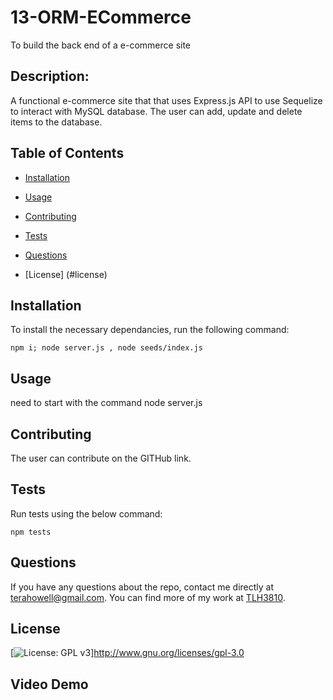 # 13-ORM-ECommerce
To build the back end of a e-commerce site
  ## Description: 
  A functional e-commerce site that that uses Express.js API to use Sequelize to interact with MySQL database. The user can add, update and delete items to the database.

  ## Table of Contents
  * [Installation](#installation)

  * [Usage](#usage)

  * [Contributing](#contributing)

  * [Tests](#tests)

  * [Questions](#questions)

  * [License] (#license)

  ## Installation 
  
  To install the necessary dependancies, run the following command:

  ```
  npm i; node server.js , node seeds/index.js
  ```

  ## Usage 
  
  need to start with the command node server.js

  ## Contributing 
  
  The user can contribute on the GITHub link.

  ## Tests 
  
  Run tests using the below command:

  ```
  npm tests
  ```

  ## Questions
  
  If you have any questions about the repo, contact me directly at terahowell@gmail.com.
  You can find more of my work at [TLH3810](https://github.com/TLH3810/).
  
  ## License
  [![License: GPL v3](https://img.shields.io/badge/License-GPL%20v3-blue.svg)]http://www.gnu.org/licenses/gpl-3.0

  ## Video Demo

  
  

